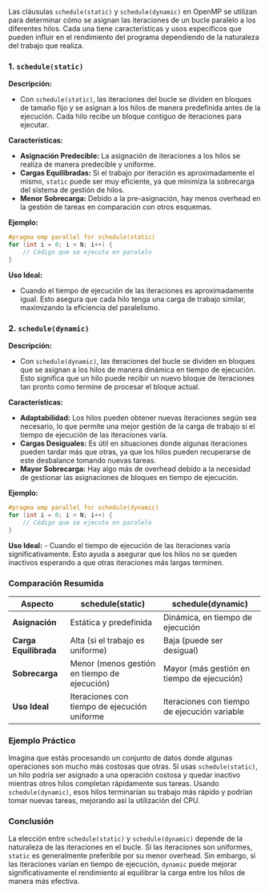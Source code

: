 Las cláusulas `schedule(static)` y `schedule(dynamic)` en OpenMP se utilizan para determinar cómo se asignan las iteraciones de un bucle paralelo a los diferentes hilos. Cada una tiene características y usos específicos que pueden influir en el rendimiento del programa dependiendo de la naturaleza del trabajo que realiza.

### 1. `schedule(static)`

**Descripción:**
- Con `schedule(static)`, las iteraciones del bucle se dividen en bloques de tamaño fijo y se asignan a los hilos de manera predefinida antes de la ejecución. Cada hilo recibe un bloque contiguo de iteraciones para ejecutar.

**Características:**
- **Asignación Predecible:** La asignación de iteraciones a los hilos se realiza de manera predecible y uniforme.
- **Cargas Equilibradas:** Si el trabajo por iteración es aproximadamente el mismo, `static` puede ser muy eficiente, ya que minimiza la sobrecarga del sistema de gestión de hilos.
- **Menor Sobrecarga:** Debido a la pre-asignación, hay menos overhead en la gestión de tareas en comparación con otros esquemas.

**Ejemplo:**
```c
#pragma omp parallel for schedule(static)
for (int i = 0; i < N; i++) {
    // Código que se ejecuta en paralelo
}
```

**Uso Ideal:**
- Cuando el tiempo de ejecución de las iteraciones es aproximadamente igual. Esto asegura que cada hilo tenga una carga de trabajo similar, maximizando la eficiencia del paralelismo.

### 2. `schedule(dynamic)`

**Descripción:**
- Con `schedule(dynamic)`, las iteraciones del bucle se dividen en bloques que se asignan a los hilos de manera dinámica en tiempo de ejecución. Esto significa que un hilo puede recibir un nuevo bloque de iteraciones tan pronto como termine de procesar el bloque actual.

**Características:**
- **Adaptabilidad:** Los hilos pueden obtener nuevas iteraciones según sea necesario, lo que permite una mejor gestión de la carga de trabajo si el tiempo de ejecución de las iteraciones varía.
- **Cargas Desiguales:** Es útil en situaciones donde algunas iteraciones pueden tardar más que otras, ya que los hilos pueden recuperarse de este desbalance tomando nuevas tareas.
- **Mayor Sobrecarga:** Hay algo más de overhead debido a la necesidad de gestionar las asignaciones de bloques en tiempo de ejecución.

**Ejemplo:**
```c
#pragma omp parallel for schedule(dynamic)
for (int i = 0; i < N; i++) {
    // Código que se ejecuta en paralelo
}
```

**Uso Ideal:**
	- Cuando el tiempo de ejecución de las iteraciones varía significativamente. Esto ayuda a asegurar que los hilos no se queden inactivos esperando a que otras iteraciones más largas terminen.

### Comparación Resumida

| **Aspecto**       | **schedule(static)**                     | **schedule(dynamic)**                    |
|--------------------|-----------------------------------------|------------------------------------------|
| **Asignación**     | Estática y predefinida                 | Dinámica, en tiempo de ejecución        |
| **Carga Equilibrada** | Alta (si el trabajo es uniforme)    | Baja (puede ser desigual)               |
| **Sobrecarga**     | Menor (menos gestión en tiempo de ejecución) | Mayor (más gestión en tiempo de ejecución) |
| **Uso Ideal**      | Iteraciones con tiempo de ejecución uniforme | Iteraciones con tiempo de ejecución variable |

### Ejemplo Práctico

Imagina que estás procesando un conjunto de datos donde algunas operaciones son mucho más costosas que otras. Si usas `schedule(static)`, un hilo podría ser asignado a una operación costosa y quedar inactivo mientras otros hilos completan rápidamente sus tareas. Usando `schedule(dynamic)`, esos hilos terminarían su trabajo más rápido y podrían tomar nuevas tareas, mejorando así la utilización del CPU.

### Conclusión

La elección entre `schedule(static)` y `schedule(dynamic)` depende de la naturaleza de las iteraciones en el bucle. Si las iteraciones son uniformes, `static` es generalmente preferible por su menor overhead. Sin embargo, si las iteraciones varían en tiempo de ejecución, `dynamic` puede mejorar significativamente el rendimiento al equilibrar la carga entre los hilos de manera más efectiva.